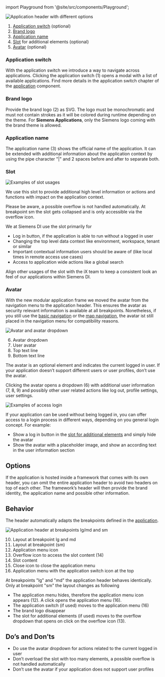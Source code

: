import Playground from '@site/src/components/Playground';

![Application header with different options](https://www.figma.com/file/wEptRgAezDU1z80Cn3eZ0o/iX-Pattern-Illustrations?type=design&node-id=1634-56424&mode=design&t=4XzscFw57dE7McUX-11)

1. [Application switch](#application-switch) (optional)
2. [Brand logo](#brand-logo)
3. [Application name](#application-name)
4. [Slot](#slot) for additional elements (optional)
5. [Avatar](#avatar) (optional)


### Application switch
With the application switch we introduce a way to navigate across applications. Clicking the application switch (1) opens a modal with a list of available applications. Find more details in the application switch chapter of the [application](./application.md) component.


### Brand logo
Provide the brand logo (2) as SVG. The logo must be monochromatic and must not contain strokes as it will be colored during runtime depending on the theme.
For **Siemens Applications**, only the Siemens logo coming with the brand theme is allowed.


### Application name
The application name (3) shows the official name of the application. It can be extended with additional information about the application context by using the pipe character "|" and 2 spaces before and after to separate both.


### Slot

![Examples of slot usages](https://www.figma.com/file/wEptRgAezDU1z80Cn3eZ0o/iX-Pattern-Illustrations?type=design&node-id=1679-19526&mode=design&t=UPXhDWuRHtygtfFI-11)

We use this slot to provide additional high level information or actions and functions with impact on the application context. 

Please be aware, a possible overflow is not handled automatically. At breakpoint sm the slot gets collapsed and is only accessible via the overflow icon.

We at Siemens DI use the slot primarily for
- Log in button, if the application is able to run without a logged in user
- Changing the top level data context like environment, workspace, tenant or similar
- Important contextual information users should be aware of (like local times in remote access use cases)
- Access to application wide actions like a global search  

Align other usages of the slot with the iX team to keep a consistent look an feel of our applications within Siemens DI.


### Avatar

With the new modular application frame we moved the avatar from the navigation menu to the application header. This ensures the avatar as  security relevant information is available at all breakpoints. Nonetheless, if you still use the [basic navigation](./basic-navigation.md) or the [map navigation](./map-navigation.md), the avatar ist still placed in the navigation menu for compatibility reasons.

![Avatar and avatar dropdown](https://www.figma.com/file/wEptRgAezDU1z80Cn3eZ0o/iX-Pattern-Illustrations?type=design&node-id=1635-60462&mode=design&t=UPXhDWuRHtygtfFI-11)

6. Avatar dropdown
7. User avatar
8. Top text line
9. Bottom text line

The avatar is an optional element and indicates the current logged in user. If your application doesn’t support different users or user profiles, don’t use the avatar.  

Clicking the avatar opens a dropdown (6) with additional user information (7, 8, 9) and possibly other user related actions like log out, profile settings, user settings.

![Examples of access login](https://www.figma.com/file/wEptRgAezDU1z80Cn3eZ0o/iX-Pattern-Illustrations?type=design&node-id=1636-62468&mode=design&t=4XzscFw57dE7McUX-11)

If your application can be used without being logged in, you can offer access to a login process in different ways, depending on you general login concept. For example:
- Show a log in button in the [slot for additional elements](#slot-for-additional-elements) and simply hide the avatar
- Show the avatar with a placeholder image, and show an according text in the user information section

## Options

If the application is hosted inside a framework that comes with its own header, you can omit the entire application header to avoid two headers on top of each other. The framework’s header will then provide the brand identity, the application name and possible other information.

## Behavior

The header automatically adapts the breakpoints defined in the [application](./application.md).

![Application header at breakpoints lg/md and sm](https://www.figma.com/file/wEptRgAezDU1z80Cn3eZ0o/iX-Pattern-Illustrations?type=design&node-id=1636-62980&mode=design&t=4XzscFw57dE7McUX-11)

10. Layout at breakpoint lg and md
11. Layout at breakpoint (sm) 
12. Application menu icon
13. Overflow icon to access the slot content (14)
14. Slot content
15. Close icon to close the application menu
16. Application menu with the application switch icon at the top

At breakpoints "lg" and "md" the application header behaves identically. Only at breakpoint "sm" the layout changes as following

- The application menu hides, therefore the application menu icon appears (12). A click opens the application menu (16).
- The application switch (if used) moves to the application menu (16)
- The brand logo disappear
- The slot for additional elements (if used) moves to the overflow dropdown that opens on click on the overflow icon (13).


## Do’s and Don’ts
- Do use the avatar dropdown for actions related to the current logged in user
- Don’t overload the slot with too many elements, a possible overflow is not handled automatically
- Don’t use the avatar if your application does not support user profiles
